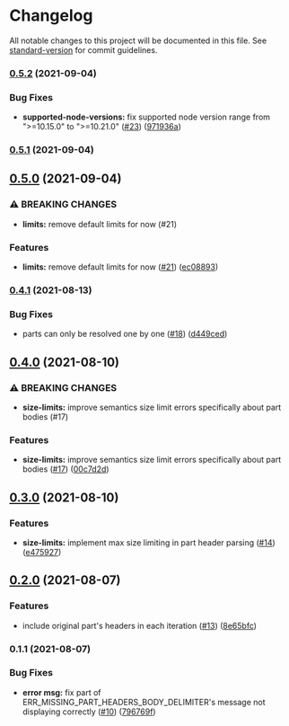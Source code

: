 # Changelog

All notable changes to this project will be documented in this file. See [standard-version](https://github.com/conventional-changelog/standard-version) for commit guidelines.

### [0.5.2](https://github.com/shtaif/multerator/compare/v0.5.1...v0.5.2) (2021-09-04)


### Bug Fixes

* **supported-node-versions:** fix supported node version range from ">=10.15.0" to ">=10.21.0" ([#23](https://github.com/shtaif/multerator/issues/23)) ([971936a](https://github.com/shtaif/multerator/commit/971936a3da298c86f2b506213afc0e5b6b16838f))

### [0.5.1](https://github.com/shtaif/multerator/compare/v0.5.0...v0.5.1) (2021-09-04)

## [0.5.0](https://github.com/shtaif/multerator/compare/v0.4.1...v0.5.0) (2021-09-04)


### ⚠ BREAKING CHANGES

* **limits:** remove default limits for now (#21)

### Features

* **limits:** remove default limits for now ([#21](https://github.com/shtaif/multerator/issues/21)) ([ec08893](https://github.com/shtaif/multerator/commit/ec08893ce5cfa5de7fbb999006d6bbfc55bf6fac))

### [0.4.1](https://github.com/shtaif/multerator/compare/v0.4.0...v0.4.1) (2021-08-13)


### Bug Fixes

* parts can only be resolved one by one ([#18](https://github.com/shtaif/multerator/issues/18)) ([d449ced](https://github.com/shtaif/multerator/commit/d449cedc376354c330433572b6ac24217614bd4a))

## [0.4.0](https://github.com/shtaif/multerator/compare/v0.3.0...v0.4.0) (2021-08-10)


### ⚠ BREAKING CHANGES

* **size-limits:** improve semantics size limit errors specifically about part bodies (#17)

### Features

* **size-limits:** improve semantics size limit errors specifically about part bodies ([#17](https://github.com/shtaif/multerator/issues/17)) ([00c7d2d](https://github.com/shtaif/multerator/commit/00c7d2d26ae2ede006c3cd96d9fc6a3dd6840784))

## [0.3.0](https://github.com/shtaif/multerator/compare/v0.2.0...v0.3.0) (2021-08-10)


### Features

* **size-limits:** implement max size limiting in part header parsing ([#14](https://github.com/shtaif/multerator/issues/14)) ([e475927](https://github.com/shtaif/multerator/commit/e47592714c2bf111d58b7d67bc364b7dc6ef7444))

## [0.2.0](https://github.com/shtaif/multerator/compare/v0.1.1...v0.2.0) (2021-08-07)


### Features

* include original part's headers in each iteration ([#13](https://github.com/shtaif/multerator/issues/13)) ([8e65bfc](https://github.com/shtaif/multerator/commit/8e65bfc63dcb717533f1ecc725772b65bf778340))

### 0.1.1 (2021-08-07)


### Bug Fixes

* **error msg:** fix part of ERR_MISSING_PART_HEADERS_BODY_DELIMITER's message not displaying correctly ([#10](https://github.com/shtaif/multerator/issues/10)) ([796769f](https://github.com/shtaif/multerator/commit/796769f6046574bc1d443399f0110c524b69274a))
